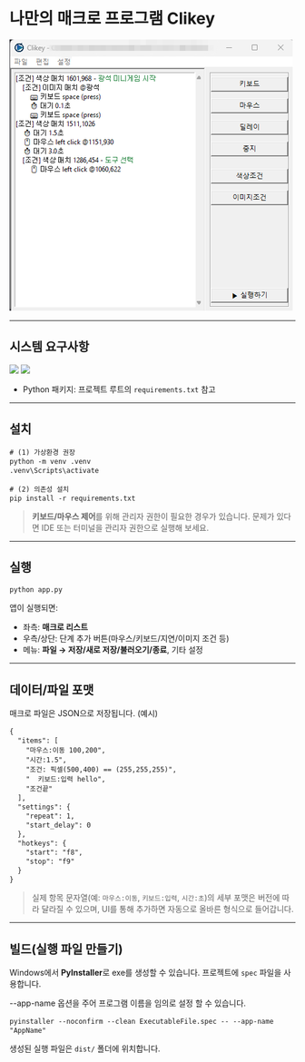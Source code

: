# 나만의 매크로 프로그램 Clikey
![sample.png](sample.png)

------

## 시스템 요구사항

<img src="https://img.shields.io/badge/python-3.12%2B-blue"/>
<img src="https://img.shields.io/badge/platform-Windows-brightgreen"/>

- Python 패키지: 프로젝트 루트의 `requirements.txt` 참고

------

## 설치

```
# (1) 가상환경 권장
python -m venv .venv
.venv\Scripts\activate

# (2) 의존성 설치
pip install -r requirements.txt
```

> **키보드/마우스 제어**를 위해 관리자 권한이 필요한 경우가 있습니다. 문제가 있다면 IDE 또는 터미널을 관리자 권한으로 실행해 보세요.

------

## 실행

```
python app.py
```

앱이 실행되면:

- 좌측: **매크로 리스트**
- 우측/상단: 단계 추가 버튼(마우스/키보드/지연/이미지 조건 등)
- 메뉴: **파일 → 저장/새로 저장/불러오기/종료**, 기타 설정

------

## 데이터/파일 포맷

매크로 파일은 JSON으로 저장됩니다. (예시)

```
{
  "items": [
    "마우스:이동 100,200",
    "시간:1.5",
    "조건: 픽셀(500,400) == (255,255,255)",
    "  키보드:입력 hello",
    "조건끝"
  ],
  "settings": {
    "repeat": 1,
    "start_delay": 0
  },
  "hotkeys": {
    "start": "f8",
    "stop": "f9"
  }
}
```

> 실제 항목 문자열(예: `마우스:이동`, `키보드:입력`, `시간:초`)의 세부 포맷은 버전에 따라 달라질 수 있으며, UI를 통해 추가하면 자동으로 올바른 형식으로 들어갑니다.

------

## 빌드(실행 파일 만들기)

Windows에서 **PyInstaller**로 exe를 생성할 수 있습니다. 프로젝트에 `spec` 파일을 사용합니다.

--app-name 옵션을 주어 프로그램 이름을 임의로 설정 할 수 있습니다.

```
pyinstaller --noconfirm --clean ExecutableFile.spec -- --app-name "AppName"
```

생성된 실행 파일은 `dist/` 폴더에 위치합니다.
